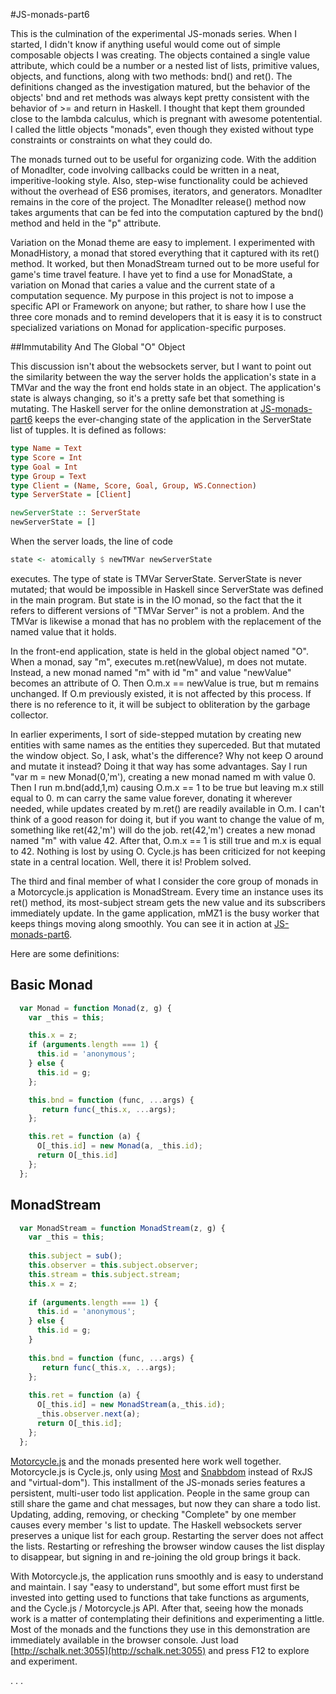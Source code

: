 #JS-monads-part6

This is the culmination of the experimental JS-monads series. When I started, I didn't know if anything useful would come out of simple composable objects I was creating. The objects contained a single value attribute, which could be a number or a nested list of lists, primitive values, objects, and functions, along with two methods: bnd() and ret(). The definitions changed as the investigation matured, but the behavior of the objects' bnd and ret methods was always kept pretty consistent with the behavior of >= and return in Haskell. I thought that kept them grounded close to the lambda calculus, which is pregnant with awesome potentential. I called the little objects "monads", even though they existed without type constraints or constraints on what they could do.

The monads turned out to be useful for organizing code. With the addition of MonadIter, code involving callbacks could be written in a neat, imperitive-looking style. Also, step-wise functionality could be achieved without the overhead of ES6 promises, iterators, and generators. MonadIter remains in the core of the project. The MonadIter release() method now takes arguments that can be fed into the computation captured by the bnd() method and held in the "p" attribute.

Variation on the Monad theme are easy to implement. I experimented with MonadHistory, a monad that stored everything that it captured with its ret() method. It worked, but then MonadStream turned out to be more useful for game's time travel feature. I have yet to find a use for MonadState, a variation on Monad that caries a value and the current state of a computation sequence. My purpose in this project is not to impose a specific API or Framework on anyone; but rather, to share how I use the three core monads and to remind developers that it is easy it is to construct specialized variations on Monad for application-specific purposes.

##Immutability And The Global "O" Object

This discussion isn't about the websockets server, but I want to point out the similarity between the way the server holds the application's state in a TMVar and the way the front end holds state in an object. The application's state is always changing, so it\'s a pretty safe bet that something is mutating. The Haskell server for the online demonstration at [JS-monads-part6](http://schalk.net:3055) keeps the ever-changing state of the application in the ServerState list of tupples. It is defined as follows: 
```haskell
type Name = Text
type Score = Int
type Goal = Int
type Group = Text
type Client = (Name, Score, Goal, Group, WS.Connection)
type ServerState = [Client]

newServerState :: ServerState
newServerState = []
```
When the server loads, the line of code 
```haskell
state <- atomically $ newTMVar newServerState
```
 executes. The type of state is TMVar ServerState. ServerState is never mutated; that would be impossible in Haskell since ServerState was defined in the main program. But state is in the IO monad, so the fact that the it refers to different versions of "TMVar Server" is not a problem. And the TMVar is likewise a monad that has no problem with the replacement of the named value that it holds.

In the front-end application, state is held in the global object named "O". When a monad, say "m", executes m.ret(newValue), m does not mutate. Instead, a new monad named "m" with id "m" and value "newValue" becomes an attribute of O. Then O.m.x == newValue is true, but m remains unchanged. If O.m previously existed, it is not affected by this process. If there is no reference to it, it will be subject to obliteration by the garbage collector.

In earlier experiments, I sort of side-stepped mutation by creating new entities with same names as the entities they superceded. But that mutated the window object. So, I ask, what's the difference? Why not keep O around and mutate it instead? Doing it that way has some advantages. Say I run "var m = new Monad(0,'m'), creating a new monad named m with value 0. Then I run m.bnd(add,1,m) causing O.m.x == 1 to be true but leaving m.x still equal to 0. m can carry the same value forever, donating it wherever needed, while updates created by m.ret() are readily available in O.m. I can't think of a good reason for doing it, but if you want to change the value of m, something like ret(42,'m') will do the job. ret(42,'m') creates a new monad named "m" with value 42. After that, O.m.x == 1 is still true and m.x is equal to 42. Nothing is lost by using O. Cycle.js has been criticized for not keeping state in a central location. Well, there it is! Problem solved.

The third and final member of what I consider the core group of monads in a Motorcycle.js application is MonadStream. Every time an instance uses its ret() method, its most-subject stream gets the new value and its subscribers immediately update. In the game application, mMZ1 is the busy worker that keeps things moving along smoothly. You can see it in action at [JS-monads-part6](http://schalk.net:3055). 

Here are some definitions:
## Basic Monad    
```javascript                 
  var Monad = function Monad(z, g) {
    var _this = this;

    this.x = z;
    if (arguments.length === 1) {
      this.id = 'anonymous';
    } else {
      this.id = g;
    };

    this.bnd = function (func, ...args) {
       return func(_this.x, ...args);
    };

    this.ret = function (a) {
      O[_this.id] = new Monad(a, _this.id);
      return O[_this.id]
    };
  };               
```
## MonadStream
```javascript
  var MonadStream = function MonadStream(z, g) {
    var _this = this;
    
    this.subject = sub();
    this.observer = this.subject.observer;
    this.stream = this.subject.stream;
    this.x = z;
  
    if (arguments.length === 1) {
      this.id = 'anonymous';
    } else {
      this.id = g;
    }
  
    this.bnd = function (func, ...args) {
       return func(_this.x, ...args);
    };
  
    this.ret = function (a) {
      O[_this.id] = new MonadStream(a,_this.id);
      _this.observer.next(a);
      return O[_this.id];
    };
  };
```
[Motorcycle.js](https://github.com/motorcyclejs) and the monads presented here work well together. Motorcycle.js is Cycle.js, only using [Most](https://github.com/cujojs/most) and [Snabbdom](https://github.com/paldepind/snabbdom) instead of RxJS and "virtual-dom").
This installment of the JS-monads series features a persistent, multi-user todo list application. People in the same group can still share the game and chat messages, but now they can share a todo list. Updating, adding, removing, or checking "Complete" by one member causes every member 's list to update. The Haskell websockets server preserves a unique list for each group. Restarting the server does not affect the lists. Restarting or refreshing the browser window causes the list display to disappear, but signing in and re-joining the old group brings it back. 

With Motorcycle.js, the application runs smoothly and is easy to understand and maintain. I say "easy to understand", but some effort must first be invested into getting used to functions that take functions as arguments, and the Cycle.js / Motorcycle.js API. After that, seeing how the monads work is a matter of contemplating their definitions and experimenting a little. Most of the monads and the functions they use in this demonstration are immediately available in the browser console. Just load [http://schalk.net:3055](http://schalk.net:3055) and press F12 to explore and experiment.



.
.
.

